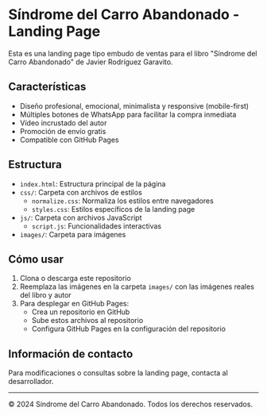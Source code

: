# Síndrome del Carro Abandonado - Landing Page

Esta es una landing page tipo embudo de ventas para el libro "Síndrome del Carro Abandonado" de Javier Rodríguez Garavito.

## Características

- Diseño profesional, emocional, minimalista y responsive (mobile-first)
- Múltiples botones de WhatsApp para facilitar la compra inmediata
- Vídeo incrustado del autor
- Promoción de envío gratis
- Compatible con GitHub Pages

## Estructura

- `index.html`: Estructura principal de la página
- `css/`: Carpeta con archivos de estilos
  - `normalize.css`: Normaliza los estilos entre navegadores
  - `styles.css`: Estilos específicos de la landing page
- `js/`: Carpeta con archivos JavaScript
  - `script.js`: Funcionalidades interactivas
- `images/`: Carpeta para imágenes

## Cómo usar

1. Clona o descarga este repositorio
2. Reemplaza las imágenes en la carpeta `images/` con las imágenes reales del libro y autor
3. Para desplegar en GitHub Pages:
   - Crea un repositorio en GitHub
   - Sube estos archivos al repositorio
   - Configura GitHub Pages en la configuración del repositorio

## Información de contacto

Para modificaciones o consultas sobre la landing page, contacta al desarrollador.

---

© 2024 Síndrome del Carro Abandonado. Todos los derechos reservados.